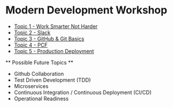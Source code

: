 # Modern Development Workshop

- [Topic 1 - Work Smarter Not Harder](culture.md) 
- [Topic 2 - Slack](slack.md) 
- [Topic 3 - GitHub & Git Basics](git.md)
- [Topic 4 - PCF](pcf/README.md)
- [Topic 5 - Production Deployment](production_deployment.md)

** Possible Future Topics **
- Github Collaboration
- Test Driven Development (TDD)
- Microservices
- Continuous Integration / Continuous Deployment (CI/CD)
- Operational Readiness
